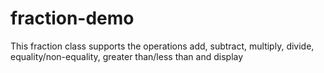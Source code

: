 # fraction-demo
This fraction class supports the operations add, subtract, multiply, divide, equality/non-equality, greater than/less than and display
